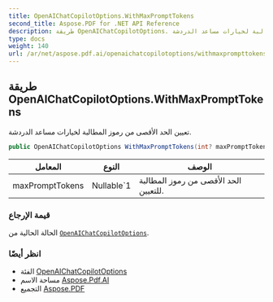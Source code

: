 ```yaml
---
title: OpenAIChatCopilotOptions.WithMaxPromptTokens
second_title: Aspose.PDF for .NET API Reference
description: طريقة OpenAIChatCopilotOptions. تعيين الحد الأقصى من رموز المطالبة لخيارات مساعد الدردشة
type: docs
weight: 140
url: /ar/net/aspose.pdf.ai/openaichatcopilotoptions/withmaxprompttokens/
---
```

## طريقة OpenAIChatCopilotOptions.WithMaxPromptTokens

تعيين الحد الأقصى من رموز المطالبة لخيارات مساعد الدردشة.

```csharp
public OpenAIChatCopilotOptions WithMaxPromptTokens(int? maxPromptTokens)
```

| المعامل | النوع | الوصف |
| --- | --- | --- |
| maxPromptTokens | Nullable`1 | الحد الأقصى من رموز المطالبة للتعيين. |

### قيمة الإرجاع

الحالة الحالية من [`OpenAIChatCopilotOptions`](../).

### انظر أيضًا

* الفئة [OpenAIChatCopilotOptions](../)
* مساحة الاسم [Aspose.Pdf.AI](../../../aspose.pdf.ai/)
* التجميع [Aspose.PDF](../../../)